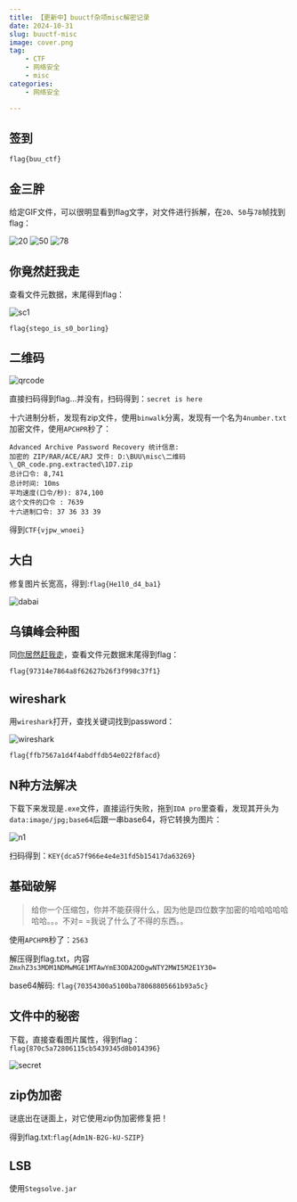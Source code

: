 ```yaml
---
title: 【更新中】buuctf杂项misc解密记录
date: 2024-10-31
slug: buuctf-misc
image: cover.png
tag: 
    - CTF
    - 网络安全
    - misc
categories: 
    - 网络安全

---
```


## 签到

`flag{buu_ctf}`

## 金三胖

给定GIF文件，可以很明显看到flag文字，对文件进行拆解，在`20`、`50`与`78`帧找到flag：

![20](j_20.png) ![50](j_50.png) ![78](j_78.png)

## 你竟然赶我走

查看文件元数据，末尾得到flag：

![sc1](sc1.png)

`flag{stego_is_s0_bor1ing}`

## 二维码

![qrcode](QR_code.png)

直接扫码得到flag...并没有，扫码得到：`secret is here`

十六进制分析，发现有zip文件，使用`binwalk`分离，发现有一个名为`4number.txt`加密文件，使用`APCHPR`秒了：

````
Advanced Archive Password Recovery 统计信息:
加密的 ZIP/RAR/ACE/ARJ 文件: D:\BUU\misc\二维码\_QR_code.png.extracted\1D7.zip
总计口令: 8,741
总计时间: 10ms 
平均速度(口令/秒): 874,100
这个文件的口令 : 7639
十六进制口令: 37 36 33 39 
````

得到`CTF{vjpw_wnoei}`

## 大白

修复图片长宽高，得到:`flag{He1l0_d4_ba1}`

![dabai](dabai.png)

## 乌镇峰会种图

同[你居然赶我走](#你竟然赶我走)，查看文件元数据末尾得到flag：

`flag{97314e7864a8f62627b26f3f998c37f1}`

## wireshark

用`wireshark`打开，查找关键词找到password：

![wireshark](wireshark'.png)

`flag{ffb7567a1d4f4abdffdb54e022f8facd}`

## N种方法解决

下载下来发现是`.exe`文件，直接运行失败，拖到`IDA pro`里查看，发现其开头为`data:image/jpg;base64`后跟一串base64，将它转换为图片：

![n1](n1.png)

扫码得到：`KEY{dca57f966e4e4e31fd5b15417da63269}`

## 基础破解

> 给你一个压缩包，你并不能获得什么，因为他是四位数字加密的哈哈哈哈哈哈哈。。。不对= =我说了什么了不得的东西。。

使用`APCHPR`秒了：`2563`

解压得到flag.txt，内容`ZmxhZ3s3MDM1NDMwMGE1MTAwYmE3ODA2ODgwNTY2MWI5M2E1Y30=`

base64解码: `flag{70354300a5100ba78068805661b93a5c}`

## 文件中的秘密

下载，直接查看图片属性，得到flag：`flag{870c5a72806115cb5439345d8b014396}`

![secret](secret1.png)

## zip伪加密

谜底出在谜面上，对它使用zip伪加密修复把！

得到flag.txt:`flag{Adm1N-B2G-kU-SZIP}`

## LSB

使用`Stegsolve.jar`